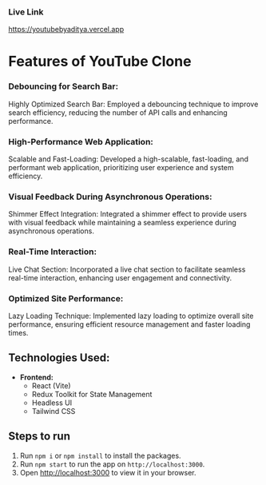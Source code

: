 ### Live Link
https://youtubebyaditya.vercel.app

# Features of YouTube Clone
### Debouncing for Search Bar:
Highly Optimized Search Bar: Employed a debouncing technique to improve search efficiency, reducing the number of API calls and enhancing performance.

### High-Performance Web Application:
Scalable and Fast-Loading: Developed a high-scalable, fast-loading, and performant web application, prioritizing user experience and system efficiency.

### Visual Feedback During Asynchronous Operations:
Shimmer Effect Integration: Integrated a shimmer effect to provide users with visual feedback while maintaining a seamless experience during asynchronous operations.

### Real-Time Interaction:
Live Chat Section: Incorporated a live chat section to facilitate seamless real-time interaction, enhancing user engagement and connectivity.

### Optimized Site Performance:
Lazy Loading Technique: Implemented lazy loading to optimize overall site performance, ensuring efficient resource management and faster loading times.

## **Technologies Used:**
- **Frontend:**
    - React (Vite)
    - Redux Toolkit for State Management
    - Headless UI
    - Tailwind CSS
 
## Steps to run 

1. Run `npm i` or `npm install` to install the packages.
2. Run `npm start` to run the app on `http://localhost:3000`.
3. Open [http://localhost:3000](http://localhost:3000) to view it in your browser.
